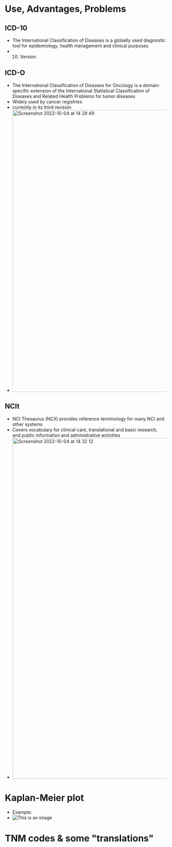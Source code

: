 # Use, Advantages, Problems
## ICD-10
- The International Classification of Diseases is a globally used diagnostic tool for epidemiology, health management and clinical purposes
- 10. Version
## ICD-O
- The International Classification of Diseases for Oncology is a domain-specific extension of the International Statistical Classification of Diseases and Related Health Problems for tumor diseases
- Widely used by cancer registries
- currently in its third revision
- <img width="877" alt="Screenshot 2022-10-04 at 14 29 49" src="https://user-images.githubusercontent.com/113997444/193819862-b34f6e23-6a48-46e3-9ff7-a9100ef850e8.png">
## NCIt
- NCI Thesaurus (NCIt) provides reference terminology for many NCI and other systems
- Covers vocabulary for clinical care, translational and basic research, and public information and administrative activities
- <img width="1060" alt="Screenshot 2022-10-04 at 14 32 12" src="https://user-images.githubusercontent.com/113997444/193820209-a1fbf049-4456-4ac3-b639-1fe2a9b4a86e.png">
# Kaplan-Meier plot
- Example: <br>
- ![This is an image](https://www.medcalc.org/manual/images/kaplan-meier-curves.png)
# TNM codes &  some "translations"


